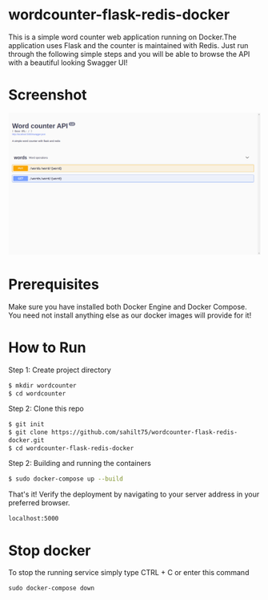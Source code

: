 # wordcounter-flask-redis-docker
This is a simple word counter web application running on Docker.The application uses Flask and the counter is maintained with Redis.
Just run through the following simple steps and you will be able to browse the API with a beautiful looking Swagger UI! 

# Screenshot
![Screenshot](screenshot.png)

# Prerequisites
Make sure you have installed both Docker Engine and Docker Compose. You need not install anything else as our docker images will provide for it!

# How to Run
Step 1: Create project directory
```
$ mkdir wordcounter
$ cd wordcounter
```

Step 2: Clone this repo
```
$ git init
$ git clone https://github.com/sahilt75/wordcounter-flask-redis-docker.git
$ cd wordcounter-flask-redis-docker
```

Step 2: Building and running the containers
```sh
$ sudo docker-compose up --build
```

That's it! Verify the deployment by navigating to your server address in your preferred browser.
```sh
localhost:5000
```

# Stop docker
To stop the running service simply type CTRL + C or enter this command
```
sudo docker-compose down
```




